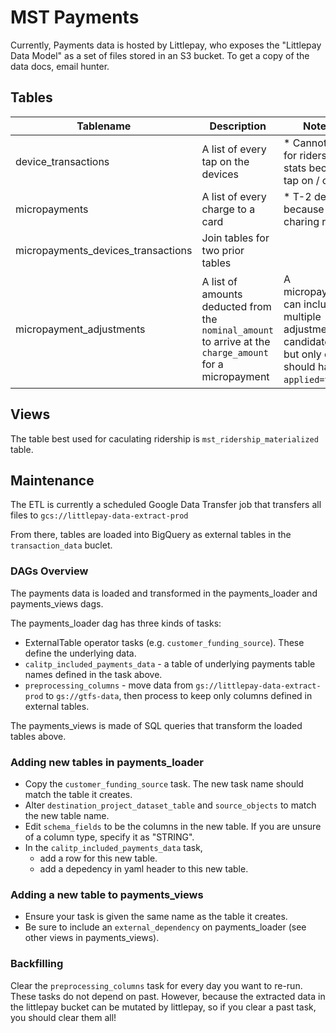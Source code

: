 # MST Payments

Currently, Payments data is hosted by Littlepay, who exposes the "Littlepay Data Model" as a set of files stored in an S3 bucket. To get a copy of the data docs, email hunter.

## Tables

| Tablename | Description | Notes |
|----- | -------- | -------|
| device_transactions | A list of every tap on the devices | * Cannot use for ridership stats because tap on / offs |
| micropayments | A list of every charge to a card | * T-2 delays because of charing rules |
| micropayments_devices_transactions | Join tables for two prior tables | |
| micropayment_adjustments | A list of amounts deducted from the `nominal_amount` to arrive at the `charge_amount` for a micropayment | A micropayment can include multiple adjustments candidates, but only one should have `applied=true`. |

## Views

The table best used for caculating ridership is `mst_ridership_materialized` table.

## Maintenance

The ETL is currently a scheduled Google Data Transfer job that transfers all files to `gcs://littlepay-data-extract-prod`

From there, tables are loaded into BigQuery as external tables in the `transaction_data` buclet.

### DAGs Overview

The payments data is loaded and transformed in the payments_loader and payments_views dags.

The payments_loader dag has three kinds of tasks:

* ExternalTable operator tasks (e.g. `customer_funding_source`). These define the underlying data.
* `calitp_included_payments_data` - a table of underlying payments table names defined in the task above.
* `preprocessing_columns` - move data from `gs://littlepay-data-extract-prod` to `gs://gtfs-data`,
  then process to keep only columns defined in external tables.

The payments_views is made of SQL queries that transform the loaded tables above.

### Adding new tables in payments_loader

* Copy the `customer_funding_source` task. The new task name should match the table it creates.
* Alter `destination_project_dataset_table` and `source_objects` to match the new table name.
* Edit `schema_fields` to be the columns in the new table. If you are unsure of a column type,
  specify it as "STRING".
* In the `calitp_included_payments_data` task,
    * add a row for this new table.
    * add a depedency in yaml header to this new table.

### Adding a new table to payments_views

* Ensure your task is given the same name as the table it creates.
* Be sure to include an `external_dependency` on payments_loader (see other views in payments_views).

### Backfilling

Clear the `preprocessing_columns` task for every day you want to re-run.
These tasks do not depend on past. However, because the extracted data in the littlepay bucket
can be mutated by littlepay, so if you clear a past task, you should clear them all!
